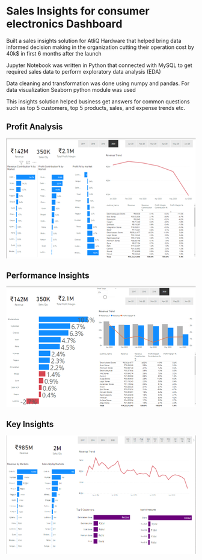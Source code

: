
# Sales Insights for consumer electronics Dashboard


Built a sales insights solution for AtliQ Hardware that helped bring data informed decision making in the organization cutting their operation cost by 40k$ in first 6 months after the launch

Jupyter Notebook was written in Python that connected with MySQL to get required sales data to perform exploratory data analysis (EDA)

Data cleaning and transformation was done using numpy and pandas. For data visualization Seaborn python module was used

This insights solution helped business get answers for common questions such as top 5 customers, top 5 products, sales, and expense trends etc.


## Profit Analysis
![](Profit_analysis.png)

## Performance Insights
![](Performance_Insights.png)

## Key Insights
![](key_insights.png)

